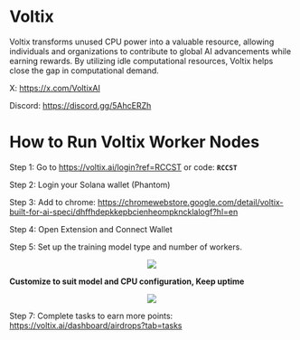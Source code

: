 # Voltix

Voltix transforms unused CPU power into a valuable resource, allowing individuals and organizations to contribute to global AI advancements while earning rewards. By utilizing idle computational resources, Voltix helps close the gap in computational demand.

X: https://x.com/VoltixAI

Discord: https://discord.gg/5AhcERZh

# How to Run Voltix Worker Nodes

Step 1: Go to https://voltix.ai/login?ref=RCCST  or code: **`RCCST`**

Step 2: Login your Solana wallet (Phantom)

Step 3: Add to chrome: https://chromewebstore.google.com/detail/voltix-built-for-ai-speci/dhffhdepkkepbcienheompkncklalogf?hl=en

Step 4: Open Extension and Connect Wallet

Step 5: Set up the training model type and number of workers.
<p align="center">
<img src="https://github.com/user-attachments/assets/a227f5e6-7ce2-4084-b14b-3f916b32dc9e">
</p>
<p align="center">
  
**Customize to suit model and CPU configuration, Keep uptime**

</p>
<p align="center">
<img src="https://github.com/user-attachments/assets/5dd7c5e3-3bfb-45e3-87a1-4d303a263df4">
</p>

Step 7: Complete tasks to earn more points: https://voltix.ai/dashboard/airdrops?tab=tasks
